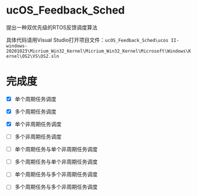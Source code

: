 # ucOS_Feedback_Sched

提出一种双优先级的RTOS反馈调度算法



具体代码请用Visual Studio打开项目文件：`ucOS_Feedback_Sched\ucos II-windows-20201023\Micrium_Win32_Kernel\Micrium_Win32_Kernel\Microsoft\Windows\Kernel\OS2\VS\OS2.sln`



# 完成度

- [X] 单个周期任务调度

- [X] 多个周期任务调度

- [X] 单个非周期任务调度

- [ ] 多个非周期任务调度

- [ ] 单个周期任务与单个非周期任务调度

- [ ] 多个周期任务与单个非周期任务调度

- [ ] 单个周期任务与多个非周期任务调度

- [ ] 多个周期任务与多个非周期任务调度